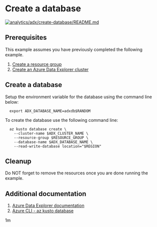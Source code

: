 
# Create a database

[![analytics/adx/create-database/README.md](https://github.com/Azure-Samples/java-on-azure-examples/actions/workflows/analytics_adx_create-database_README_md.yml/badge.svg)](https://github.com/Azure-Samples/java-on-azure-examples/actions/workflows/analytics_adx_create-database_README_md.yml)

## Prerequisites

This example assumes you have previously completed the following example.

1. [Create a resource group](../../../general/group/create/README.md)
1. [Create an Azure Data Explorer cluster](../create/README.md)

## Create a database

<!-- workflow.cron(0 6 * * 2) -->
<!-- workflow.include(../create/README.md) -->

Setup the environment variable for the database using the command
line below:

<!-- workflow.skip() -->
```shell
  export ADX_DATABASE_NAME=adxdb$RANDOM
```

To create the database use the following command line:

<!-- workflow.skip() -->
```shell
  az kusto database create \
    --cluster-name $ADX_CLUSTER_NAME \
    --resource-group $RESOURCE_GROUP \
    --database-name $ADX_DATABASE_NAME \
    --read-write-database location="$REGION"
```

<!-- workflow.run() 

  if [[ -z $ADX_DATABASE_NAME ]]; then
    export ADX_DATABASE_NAME=adxdb$RANDOM
    az kusto database create \
      --cluster-name $ADX_CLUSTER_NAME \
      --resource-group "$RESOURCE_GROUP" \
      --database-name "$ADX_DATABASE_NAME" \
      --read-write-database location="$REGION"
  fi

  -->

## Cleanup

<!-- workflow.directOnly()

  export RESULT=$(az kusto database show --cluster-name $ADX_CLUSTER_NAME \
    --database-name $ADX_DATABASE_NAME --resource-group $RESOURCE_GROUP \
    --output tsv --query provisioningState)
  az group delete --name $RESOURCE_GROUP --yes || true
  if [[ "$RESULT" != Succeeded ]]; then
    echo "Failed to create ADX database $ADX_DATABASE_NAME"
    exit 1
  fi

  -->

Do NOT forget to remove the resources once you are done running the example.

## Additional documentation

1. [Azure Data Explorer documentation](https://docs.microsoft.com/azure/data-explorer/README.md)
1. [Azure CLI - az kusto database](https://docs.microsoft.com/cli/azure/kusto/database)

1m
